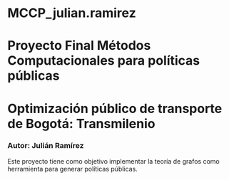 # MCCP_julian.ramirez
# Proyecto Final Métodos Computacionales para políticas públicas
# Optimización público de transporte de Bogotá: Transmilenio
### Autor: Julián Ramírez


Este proyecto tiene como objetivo implementar la teoría de grafos como herramienta para generar políticas públicas.

